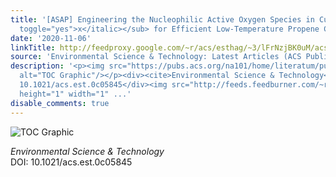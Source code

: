 ```yaml
---
title: '[ASAP] Engineering the Nucleophilic Active Oxygen Species in CuTiO<sub><italic
  toggle="yes">x</italic></sub> for Efficient Low-Temperature Propene Combustion'
date: '2020-11-06'
linkTitle: http://feedproxy.google.com/~r/acs/esthag/~3/lFrNzjBK0uM/acs.est.0c05845
source: 'Environmental Science & Technology: Latest Articles (ACS Publications)'
description: '<p><img src="https://pubs.acs.org/na101/home/literatum/publisher/achs/journals/content/esthag/0/esthag.ahead-of-print/acs.est.0c05845/20201106/images/medium/es0c05845_0007.gif"
  alt="TOC Graphic"/></p><div><cite>Environmental Science & Technology</cite></div><div>DOI:
  10.1021/acs.est.0c05845</div><img src="http://feeds.feedburner.com/~r/acs/esthag/~4/lFrNzjBK0uM"
  height="1" width="1" ...'
disable_comments: true
---
```

<p><img src="https://pubs.acs.org/na101/home/literatum/publisher/achs/journals/content/esthag/0/esthag.ahead-of-print/acs.est.0c05845/20201106/images/medium/es0c05845_0007.gif" alt="TOC Graphic"/></p><div><cite>Environmental Science & Technology</cite></div><div>DOI: 10.1021/acs.est.0c05845</div><img src="http://feeds.feedburner.com/~r/acs/esthag/~4/lFrNzjBK0uM" height="1" width="1" ...